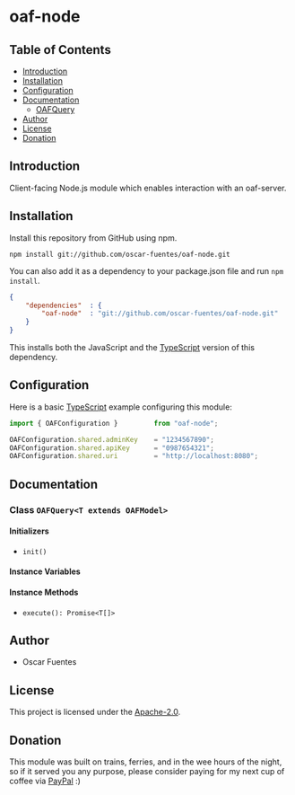# oaf-node

## Table of Contents

* [Introduction](#introduction)
* [Installation](#installation)
* [Configuration](#configuration)
* [Documentation](#documentation)
    * [OAFQuery](#class-oafqueryt-extends-oafmodel)
* [Author](#author)
* [License](#license)
* [Donation](#donation)

## Introduction

Client-facing Node.js module which enables interaction with an oaf-server.

## Installation

Install this repository from GitHub using npm.

```shell
npm install git://github.com/oscar-fuentes/oaf-node.git
```

You can also add it as a dependency to your package.json file and run `npm install`.

```json
{
    "dependencies"  : {
        "oaf-node"  : "git://github.com/oscar-fuentes/oaf-node.git"
    }
}
```

This installs both the JavaScript and the [TypeScript][TypeScript] version of this dependency.

## Configuration

Here is a basic [TypeScript][TypeScript] example configuring this module:

```typescript
import { OAFConfiguration }         from "oaf-node";

OAFConfiguration.shared.adminKey    = "1234567890";
OAFConfiguration.shared.apiKey      = "0987654321";
OAFConfiguration.shared.uri         = "http://localhost:8080";
```

## Documentation

### Class `OAFQuery<T extends OAFModel>`

#### Initializers

* `init()`

#### Instance Variables

#### Instance Methods

* `execute(): Promise<T[]>`

## Author

* Oscar Fuentes

## License

This project is licensed under the [Apache-2.0](LICENSE).

## Donation

This module was built on trains, ferries, and in the wee hours of the night, so if it served you any purpose, please consider paying for my next cup of coffee via [PayPal][PayPal] :)

[TypeScript]: https://www.typescriptlang.org/
[PayPal]: https://www.paypal.me/oscarfuentes/1
